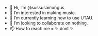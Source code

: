 - 👋 Hi, I’m @sussusamongus
- 👀 I’m interested in making music.
- 🌱 I’m currently learning how to use UTAU.
- 💞️ I’m looking to collaborate on nothing.
- 📫 How to reach me =  ✨ dont ✨

<!---
sussusamongus/sussusamongus is a ✨ special ✨ repository because its `README.md` (this file) appears on your GitHub profile.
You can click the Preview link to take a look at your changes.
--->
